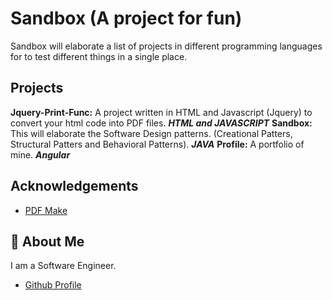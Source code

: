 # Sandbox (A project for fun)

Sandbox will elaborate a list of projects in different programming languages for to test different things in a single place.

## Projects

**Jquery-Print-Func:** A project written in HTML and Javascript (Jquery) to convert your html code into PDF files. **_HTML and JAVASCRIPT_**
**Sandbox:** This will elaborate the Software Design patterns. (Creational Patters, Structural Patters and Behavioral Patterns). **_JAVA_**
**Profile:** A portfolio of mine. **_Angular_**

## Acknowledgements

- [PDF Make](https://pdfmake.github.io/docs/0.1/)

## 🚀 About Me

I am a Software Engineer.

- [Github Profile](https://github.com/MohammadNaimDahee)
